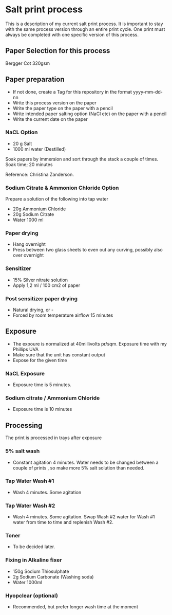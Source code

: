 # Salt print process

This is a description of my current salt print process. It is important to stay with the same process version through an entire print cycle. One print must always be completed with one specific version of this process.

## Paper Selection for this process

Bergger Cot 320gsm

## Paper preparation

* If not done, create a Tag for this repository in the format yyyy-mm-dd-nn
* Write this process version on the paper
* Write the paper type on the paper with a pencil
* Write intended paper salting option (NaCl etc) on the paper with a pencil
* Write the current date on the paper

### NaCL Option

* 20 g Salt
* 1000 ml water (Destilled)

Soak papers by immersion and sort through the stack a couple of times. Soak time; 20 minutes

Reference: Christina Zanderson.

### Sodium Citrate & Ammonion Chloride Option

Prepare a solution of the following into tap water

* 20g Ammonium Chloride
* 20g Sodium Citrate
* Water 1000 ml

### Paper drying

* Hang overnight
* Press between two glass sheets to even out any curving, possibly also over overnight

### Sensitizer

* 15% Silver nitrate solution
* Apply 1,2 ml / 100 cm2 of paper

### Post sensitizer paper drying

* Natural drying, or -
* Forced by room temperature airflow 15 minutes

## Exposure

* The expoure is normalized at 40millivolts pr/sqm. Exposure time with my Phillips UVA
* Make sure that the unit has constant output
* Expose for the given time

### NaCL Exposure

* Exposure time is 5 minutes.

### Sodium citrate / Ammonium Chloride

* Exposure time is 10 minutes


## Processing

The print is processed in trays after exposure

### 5% salt wash

* Constant agitation 4 minutes. Water needs to be changed between a couple of prints
, so make more 5% salt solution than needed.

### Tap Water Wash #1

* Wash 4 minutes. Some agitation

### Tap Water Wash #2

* Wash 4 minutes. Some agitation. Swap Wash #2 water for Wash #1 water from time to time and replenish Wash #2.

### Toner

* To be decided later.

### Fixing in Alkaline fixer

* 150g Sodium Thiosulphate
* 2g Sodium Carbonate (Washing soda)
* Water 1000ml

### Hyopclear (optional)

* Recommended, but prefer longer wash time at the moment
